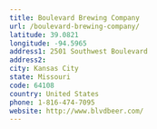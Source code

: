 ```yaml
---
title: Boulevard Brewing Company
url: /boulevard-brewing-company/
latitude: 39.0821
longitude: -94.5965
address1: 2501 Southwest Boulevard
address2: 
city: Kansas City
state: Missouri
code: 64108
country: United States
phone: 1-816-474-7095
website: http://www.blvdbeer.com/
---
```



